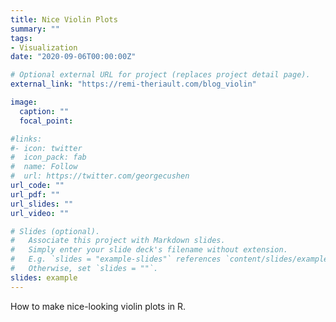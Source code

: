 ```yaml
---
title: Nice Violin Plots
summary: ""
tags:
- Visualization
date: "2020-09-06T00:00:00Z"

# Optional external URL for project (replaces project detail page).
external_link: "https://remi-theriault.com/blog_violin"

image:
  caption: ""
  focal_point:

#links:
#- icon: twitter
#  icon_pack: fab
#  name: Follow
#  url: https://twitter.com/georgecushen
url_code: ""
url_pdf: ""
url_slides: ""
url_video: ""

# Slides (optional).
#   Associate this project with Markdown slides.
#   Simply enter your slide deck's filename without extension.
#   E.g. `slides = "example-slides"` references `content/slides/example-slides.md`.
#   Otherwise, set `slides = ""`.
slides: example
---
```


How to make nice-looking violin plots in R.

